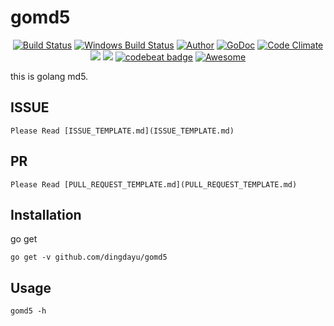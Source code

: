 # gomd5

<p align="center">
  <a href="https://travis-ci.org/golang/dep"><img src="https://travis-ci.org/dingdayu/gomd5.svg?branch=master" alt="Build Status"></img></a>
  <a href="https://ci.appveyor.com/project/dingdayu/gomd5"><img src="https://ci.appveyor.com/api/projects/status/github/dingdayu/gomd5?svg=true&branch=master&passingText=Windows%20-%20OK&failingText=Windows%20-%20failed&pendingText=Windows%20-%20pending" alt="Windows Build Status"></a>
  <a href="https://blog.dingxiaoyu.com"><img src="https://img.shields.io/badge/author-@dingdayu-blue.svg?style=flat" alt="Author"></a>
  <a href="https://godoc.org/github.com/dingdayu/gomd5"><img src="https://godoc.org/github.com/dingdayu/gomd5?status.svg" alt="GoDoc"></a>
  <a href="https://codeclimate.com/github/dingdayu/gomd5"><img src="https://codeclimate.com/github/dingdayu/gomd5/badges/gpa.svg" alt="Code Climate"></img></a>
  <a href="https://codeclimate.com/github/dingdayu/gomd5/coverage"><img src="https://codeclimate.com/github/dingdayu/gomd5/badges/coverage.svg" /></a>
  <a href="https://goreportcard.com/report/github.com/dingdayu/gomd5"><img src="https://goreportcard.com/badge/github.com/dingdayu/gomd5" /></a>
  <a href="https://codebeat.co/projects/github-com-dingdayu-gomd5-master"><img alt="codebeat badge" src="https://codebeat.co/badges/e2e32faa-3099-4628-88a6-fbb57fea21cd" /></a>
  <a href="https://github.com/avelino/awesome-go"><img alt="Awesome" src="https://cdn.rawgit.com/sindresorhus/awesome/d7305f38d29fed78fa85652e3a63e154dd8e8829/media/badge.svg" /></a>
</p>

this is golang md5.

## ISSUE
    Please Read [ISSUE_TEMPLATE.md](ISSUE_TEMPLATE.md)
    
## PR
    Please Read [PULL_REQUEST_TEMPLATE.md](PULL_REQUEST_TEMPLATE.md)
        
## Installation

go get
```
go get -v github.com/dingdayu/gomd5
```

## Usage

```
gomd5 -h
```